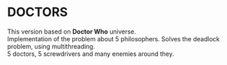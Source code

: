 DOCTORS
=======

This version based on **Doctor Who** universe.  
Implementation of the problem about 5 philosophers. Solves the deadlock problem, using multithreading.  
5 doctors, 5 screwdrivers and many enemies around they.
